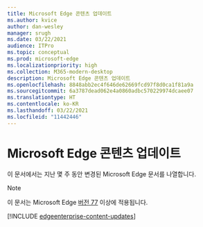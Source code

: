 ```yaml
---
title: Microsoft Edge 콘텐츠 업데이트
ms.author: kvice
author: dan-wesley
manager: srugh
ms.date: 03/22/2021
audience: ITPro
ms.topic: conceptual
ms.prod: microsoft-edge
ms.localizationpriority: high
ms.collection: M365-modern-desktop
description: Microsoft Edge 콘텐츠 업데이트
ms.openlocfilehash: 8848abb2ec4f646de62669fcd97f8d0ca1f81a9a
ms.sourcegitcommit: 6a3787dead062e4a0860adbc570229974dcaee07
ms.translationtype: HT
ms.contentlocale: ko-KR
ms.lasthandoff: 03/22/2021
ms.locfileid: "11442446"
---
```

# <a name="microsoft-edge-content-updates"></a>Microsoft Edge 콘텐츠 업데이트

이 문서에서는 지난 몇 주 동안 변경된 Microsoft Edge 문서를 나열합니다.


> [!NOTE]
> 이 문서는 Microsoft Edge [버전 77](https://support.microsoft.com/help/4027011/microsoft-edge-find-out-which-version-you-have?ocid=MicrosoftStore-EdgeVersion) 이상에 적용됩니다.

[!INCLUDE [edgeenterprise-content-updates](./includes/edgeenterprise-content-updates.md)]

